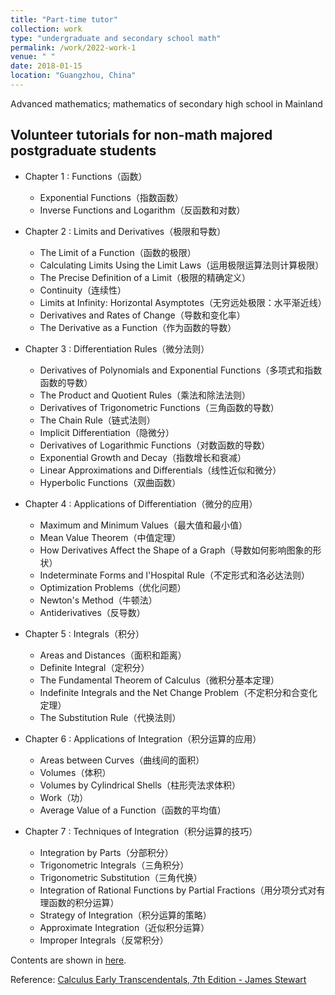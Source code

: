 ```yaml
---
title: "Part-time tutor"
collection: work
type: "undergraduate and secondary school math"
permalink: /work/2022-work-1
venue: " "
date: 2018-01-15
location: "Guangzhou, China"
---
```


Advanced mathematics; mathematics of secondary high school in Mainland


Volunteer tutorials for non-math majored postgraduate students
------
* Chapter 1 : Functions（函数）
    * Exponential Functions（指数函数）
    * Inverse Functions and Logarithm（反函数和对数）
   
* Chapter 2 : Limits and Derivatives（极限和导数）
    * The Limit of a Function（函数的极限）
    * Calculating Limits Using the Limit Laws（运用极限运算法则计算极限）
    * The Precise Definition of a Limit（极限的精确定义）
    * Continuity（连续性）
    * Limits at Infinity: Horizontal Asymptotes（无穷远处极限：水平渐近线）
    * Derivatives and Rates of Change（导数和变化率）
    * The Derivative as a Function（作为函数的导数）
   
* Chapter 3 : Differentiation Rules（微分法则）
    * Derivatives of Polynomials and Exponential Functions（多项式和指数函数的导数）
    * The Product and Quotient Rules（乘法和除法法则）
    * Derivatives of Trigonometric Functions（三角函数的导数）
    * The Chain Rule（链式法则）
    * Implicit Differentiation（隐微分）
    * Derivatives of Logarithmic Functions（对数函数的导数）
    * Exponential Growth and Decay（指数增长和衰减）
    * Linear Approximations and Differentials（线性近似和微分）
    * Hyperbolic Functions（双曲函数）
   
* Chapter 4 : Applications of Differentiation（微分的应用）
    * Maximum and Minimum Values（最大值和最小值）
    * Mean Value Theorem（中值定理）
    * How Derivatives Affect the Shape of a Graph（导数如何影响图象的形状）
    * Indeterminate Forms and l'Hospital Rule（不定形式和洛必达法则）
    * Optimization Problems（优化问题）
    * Newton's Method（牛顿法）
    * Antiderivatives（反导数）
   
* Chapter 5 : Integrals（积分）
    * Areas and Distances（面积和距离）
    * Definite Integral（定积分）
    * The Fundamental Theorem of Calculus（微积分基本定理）
    * Indefinite Integrals and the Net Change Problem（不定积分和合变化定理）
    * The Substitution Rule（代换法则）
   
* Chapter 6 : Applications of Integration（积分运算的应用）
    * Areas between Curves（曲线间的面积）
    * Volumes（体积）
    * Volumes by Cylindrical Shells（柱形壳法求体积）
    * Work（功）
    * Average Value of a Function（函数的平均值）
   
* Chapter 7 : Techniques of Integration（积分运算的技巧）
    * Integration by Parts（分部积分）
    * Trigonometric Integrals（三角积分）
    * Trigonometric Substitution（三角代换）
    * Integration of Rational Functions by Partial Fractions（用分项分式对有理函数的积分运算）
    * Strategy of Integration（积分运算的策略）
    * Approximate Integration（近似积分运算）
    * Improper Integrals（反常积分）

Contents are shown in [here](https://huihuigong.github.io/file/advanced_math.pdf).

Reference: [Calculus Early Transcendentals, 7th Edition - James Stewart](https://www.kdocs.cn/l/ckVL3Y7AcDQX)
